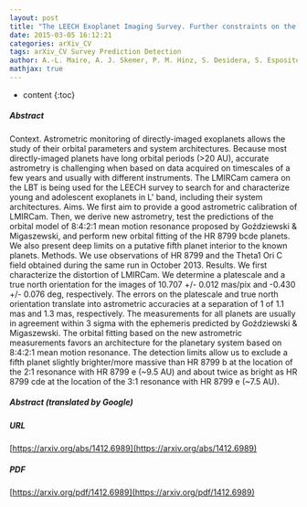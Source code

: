 ```yaml
---
layout: post
title: "The LEECH Exoplanet Imaging Survey. Further constraints on the planet architecture of the HR 8799 system"
date: 2015-03-05 16:12:21
categories: arXiv_CV
tags: arXiv_CV Survey Prediction Detection
author: A.-L. Maire, A. J. Skemer, P. M. Hinz, S. Desidera, S. Esposito, R. Gratton, F. Marzari, M. F. Skrutskie, B. A. Biller, D. Defrère, V. P. Bailey, J. M. Leisenring, D. Apai, M. Bonnefoy, W. Brandner, E. Buenzli, R. U. Claudi, L. M. Close, J. R. Crepp, R. J. De Rosa, J. A. Eisner, J. J. Fortney, T. Henning, K.-H. Hofmann, T. G. Kopytova, J. R. Males, D. Mesa, K. M. Morzinski, A. Oza, J. Patience, E. Pinna, A. Rajan, D. Schertl, J. E. Schlieder, K. Y. L. Su, A. Vaz, K. Ward-Duong, G. Weigelt, C. E. Woodward
mathjax: true
---
```


* content
{:toc}

##### Abstract
Context. Astrometric monitoring of directly-imaged exoplanets allows the study of their orbital parameters and system architectures. Because most directly-imaged planets have long orbital periods (>20 AU), accurate astrometry is challenging when based on data acquired on timescales of a few years and usually with different instruments. The LMIRCam camera on the LBT is being used for the LEECH survey to search for and characterize young and adolescent exoplanets in L' band, including their system architectures. Aims. We first aim to provide a good astrometric calibration of LMIRCam. Then, we derive new astrometry, test the predictions of the orbital model of 8:4:2:1 mean motion resonance proposed by Goździewski & Migaszewski, and perform new orbital fitting of the HR 8799 bcde planets. We also present deep limits on a putative fifth planet interior to the known planets. Methods. We use observations of HR 8799 and the Theta1 Ori C field obtained during the same run in October 2013. Results. We first characterize the distortion of LMIRCam. We determine a platescale and a true north orientation for the images of 10.707 +/- 0.012 mas/pix and -0.430 +/- 0.076 deg, respectively. The errors on the platescale and true north orientation translate into astrometric accuracies at a separation of 1 of 1.1 mas and 1.3 mas, respectively. The measurements for all planets are usually in agreement within 3 sigma with the ephemeris predicted by Goździewski & Migaszewski. The orbital fitting based on the new astrometric measurements favors an architecture for the planetary system based on 8:4:2:1 mean motion resonance. The detection limits allow us to exclude a fifth planet slightly brighter/more massive than HR 8799 b at the location of the 2:1 resonance with HR 8799 e (~9.5 AU) and about twice as bright as HR 8799 cde at the location of the 3:1 resonance with HR 8799 e (~7.5 AU).

##### Abstract (translated by Google)


##### URL
[https://arxiv.org/abs/1412.6989](https://arxiv.org/abs/1412.6989)

##### PDF
[https://arxiv.org/pdf/1412.6989](https://arxiv.org/pdf/1412.6989)

